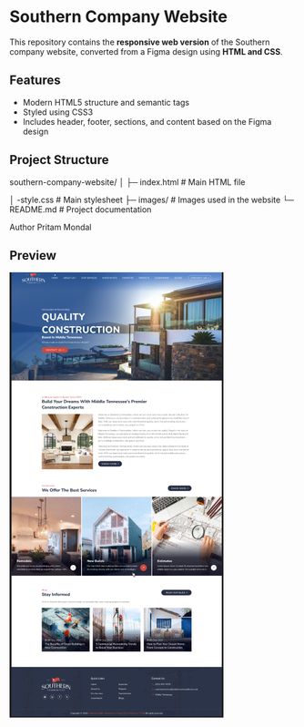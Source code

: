 # Southern Company Website

This repository contains the **responsive web version** of the Southern company website, converted from a Figma design using **HTML and CSS**.

## Features


- Modern HTML5 structure and semantic tags
- Styled using CSS3
- Includes header, footer, sections, and content based on the Figma design

## Project Structure

southern-company-website/
│
├─ index.html # Main HTML file

│ -style.css # Main stylesheet
├─ images/ # Images used in the website
└─ README.md # Project documentation


Author
Pritam Mondal

## Preview

![Southern Company Website Preview](images/preview.png)
